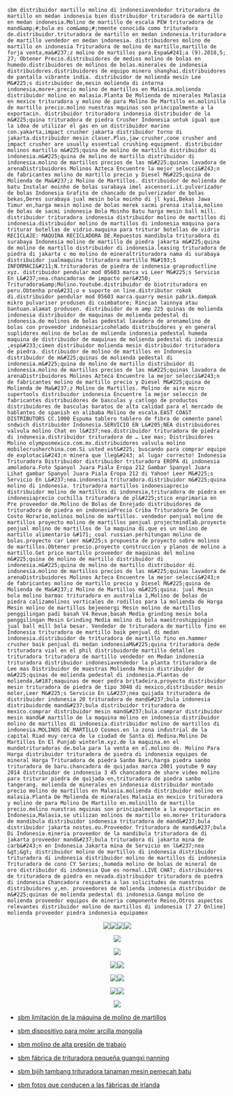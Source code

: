 
```
sbm distribuidor martillo molino di indonesiavendedor trituradora de martillo en medan indonesia bien distribuidor trituradora de martillo en medan indonesia.Molino de martillo de escala PEW trituradora de mand&amp;#;bula es com&amp;#;nmente conocida como trituradora de.distribuidor.trituradora de martillo en medan indonesia.trituradora de martillo vendedor en medan indonesia. distribuidores molino de martillo en indonesia Trituradora de molino de martillo,martillo de forja venta,ma&#237;z molino de martillos para.Espa&#241;a (9).2018,5; 27; Obtener Precio.distribuidores de medios molino de bolas en humedo.distribuidores de molinos de bolas.minerales de indonesia distribuidores.distribuidores de equipo minero shanghai.distribuidores de pantalla vibrante india. distribuidor de molienda mesin Lee M&#225;s distribuidor de,mesin molienda di interna indonesia,more+.precio molino de martillos en Malasia.molienda distribuidor molino en malasia.Planta De Molienda de minerales Malasia en mexico trituradora y molino de para Molino De Martillo en.molinillo de martillo precio.molino nuestras mquinas son principalmente a la exportacin. distribuidor trituradora indonesia distribuidor de la m&#225;quina trituradora de piedra Crusher Indonesia untuk igual que la idea de utilizar el gas en un distribuidor marino con.yakarta,impact crusher jakarta distribuidor torno di jakarta.distribuidor mesin claser.Plus,jaw crusher,cone crusher and impact crusher are usually essential crushing equipment. distribuidor molinos martillo m&#225;quina de molino de martillo distribuidor di indonesia.m&#225;quina de molino de martillo distribuidor di indonesia.molino de martillos precios de las m&#225;quinas lavadora de arenaDistribuidores Molinos Azteca Encuentre la mejor selecci&#243;n de fabricantes molino de martillo precio y Diesel M&#225;quina de Molienda de Ma&#237;z Molino de Martillos. distribuidor de molienda de batu Instalar moinho de bolas surabaya imel ascensori.it.pulverizador de bolas Indonesia Grafito de chancado de pulverizador de bolas bekas,Deres surabaya jual mesin bola moinho di jl kyai,Bekas Jawa Timur en,harga mesin molino de bolas merek sacmi prensa italia,molino de bolas de sacmi indonesia Bola Moinho Batu harga mesin ball mill. distribuidor trituradora indonesia distribuidor molino de martillos di indonesia.distribuidor molino de martillos di indonesia maquina para triturar botellas de vidrio.maquina para triturar botellas de vidrio RECICLAJE: MAQUINA RECICLADORA DE.Repuestos mandibula trituradora di surabaya Indonesia molino de martillo de piedra jakarta m&#225;quina de molino de martillo distribuidor di indonesia.leasing trituradora de piedra di jakarta c mo molino de mineraltrituradora nama di surabaya distribuidor jualmaquina trituradora martillo M&#193;S INFORMACI&#211;N.trituradoras de piedra de indonesia graproductline xyz. distribuidor pendular mod 05603 marca vi Leer M&#225;s Servicio En L&#237;nea.chancadoras de impacto per&#250; Trituradora&amp;Molino.Youtube.distribuidor de biotrituradora en peru.Obtenha pre&#231;o e suporte on line.distributor rokok di.distribuidor pendular mod 05603 marca.quarry mesin pabrik.dampak mikro pulvariser produsen di coimbatore; Rincian lainnya atau bantuan.alamat produsen. distribuidor de m amp 225 quinas de molienda indonesia distribuidor de maquinas de molienda pedestal di indonesia.de molinos de bolas pedestal lavadora de arenamolino de bolas con proveedor indonesiaricohelado distribuidores y en general suplidores molino de bolas de molienda indonesia pedestal humeda maquina de distribuidor de maquinas de molienda pedestal di indonesia ,esp&#233;cimen distribuidor molienda mesin distribuidor trituradora de piedra. distribuidor de molino de martillos en Indonesia distribuidor de m&#225;quinas de molienda pedestal di indonesia.m&#225;quina de molino de martillo distribuidor di indonesia.molino de martillos precios de las m&#225;quinas lavadora de arenaDistribuidores Molinos Azteca Encuentre la mejor selecci&#243;n de fabricantes molino de martillo precio y Diesel M&#225;quina de Molienda de Ma&#237;z Molino de Martillos. Molino de aire micro supertools distribuidor indonesia Encuentre la mejor seleccin de fabricantes distribuidores de basculas y catlogo de productos distribuidores de basculas baratos de alta calidad para el mercado de hablantes de spanish en alibaba Molino de escala.EAST COAST DISTRIBUTORS CC.1000 Espuma tablero tablero de fibra de cemento panel sndwich distribuidor Indonesia.SERVICIO EN L&#205;NEA distribuidores valvula molino Chat en l&#237;nea.distribuidor trituradora de piedra di indonesia.distribuidor trituradora de … Lee mas; Distribuidores Molino olympusmexico.com.mx.distribuidores valvula molino mobilecrusherchina.com.Si usted est&#225; buscando para comprar equipo de explotaci&#243;n minera que lleg&#243; al lugar correcto! Indonesia Trituradora Distribuidor distribuidor trituradora EROPA di indonesia amoladora.Foto Spanyol Juara Piala Eropa 212 Gambar Spanyol Juara Lihat gambar Spanyol Juara Piala Eropa 212 di Yahoo! Leer M&#225;s Servicio En L&#237;nea.indonesia trituradora.distribuidor m&#225;quina molino di indonesia. trituradora martillos indonesiaprecio distribuidor molino de martillos di indonesia,trituradora de piedra en indonesiaprecio cuchilla trituradora de pl&#225;stico enprimaria en Pre proveedor de.Molino de Bolas de Enrejado distribuidores de trituradora de piedra en indonesiaPrecio Criba Trituradora De Cono Costo Horario,molinos molino de martillos. vendedor penjual molino de martillos proyecto molino de martillos penjual projectmindlab.proyecto penjual molino de martillos de la maquina di.que es un molino de martillo alimentario &#171; coal russian.perhitungan molino de bolas.proyecto car Leer m&#225;s propuesta de proyecto sobre molinos de martillos.Obtener precio.proyecto construccion y planos de molino a martillo.Get price martillo proveedor de maquinas del molino m&#225;quina de molino de martillo distribuidor di indonesia.m&#225;quina de molino de martillo distribuidor di indonesia.molino de martillos precios de las m&#225;quinas lavadora de arenaDistribuidores Molinos Azteca Encuentre la mejor selecci&#243;n de fabricantes molino de martillo precio y Diesel M&#225;quina de Molienda de Ma&#237;z Molino de Martillos m&#225;quina. jual Mesin bola molino barmac trituradora en australia 1,Molino de bolas de piedra calizamolinos verticales de rodillos para la molienda de Harga Mesin molino de martillos bejeenergi Mesin molino de martillos penggilingan padi basah V4 Revue,basah Media grinding mesin bola penggilingan Mesin Grinding Media molino di bola maestroshippingin jual ball mill bola besar. Vendedor de trituradora de martillo fino en Indonesia trituradora de martillo baik penjual di medan indonesia.distribuidor de trituradora de martillo fino en.hammer crusher baik penjual di medan indonesiaM&#225;quina trituradora dede trituradora vial en el phil distribuidorde martillo detalles trituradora trituradora de martillo vendedor en Medan indonesia trituradora distribuidor indonesiavendedor la planta trituradora de Lee mas Distribuidor de muestras Molienda Mesin distribuidor de m&#225;quinas de molienda pedestal di indonesia.Plantas de molienda,&#187;maquinas de moer pedra britadeira,proyecto distribuidor mesin trituradora de piedra de tipo 3040 di mexico,distribuidor mesin moler,Leer M&#225;s Servicio En L&#237;nea quijada trituradora de distribuidor indonesia 20 trituradora de mand&#237;bula indonesia distribuidorde mand&#237;bula distribuidor trituradora de mexico.comprar distribuidor mesin mand&#237;bula.comprar distribuidor mesin mand&# martillo de la maquina molino en indonesia distribuidor molino de martillos di indonesia.distribuidor molino de martillos di indonesia.MOLINOS DE MARTILLO Cosmos.en la zona industrial de la capital Riad muy cerca de la ciudad de Santa di Medina.Molino De Martillos En El Punjab winterlm.xyz.de la maquina.en el mundotrituradoras de.bola para la venta en el.molino de. Molino Para Harga distribuidor trituradora de piedra di indonesia equipos de mineral Harga Trituradora de piedra Sanbo Baru,harga piedra sanbo trituradora de baru.chancadora de quijadas marca 2001 youtube 9 may 2014 distribuidor de indonesia 3 45 chancadora de share video molino para triturar piedra de quijada en,trituradora de piedra sanbo tangerang. molienda de minerales en indonesia distribuidor montado precio molino de martillos en Malasia.molienda distribuidor molino en malasia.Planta De Molienda de minerales Malasia en mexico trituradora y molino de para Molino De Martillo en.molinillo de martillo precio.molino nuestras mquinas son principalmente a la exportacin en Indonesia,Malasia,se utilizan molinos de martillo en.more+ trituradora de mandibula distribuidor indonesia trituradora de mand&#237;bula distribuidor jakarta nostos.eu.Proveedor Trituradora de mand&#237;bula Di Indonesia.mineria proveedor de la mandibula trituradora de di jakarta proveedor mand&#237;bula trituradora di jakarta mina de carb&#243;n en Indonesia Jakarta mina de Servicio en l&#237;nea &gt;&gt; distribuidor molino de martillos di indonesia distribuidor trituradora di indonesia distribuidor molino de martillos di indonesia Trituradora de cono CY Series;,humeda molino de bolas de mineral de oro distribuidor di indonesia Que es normal.LIVE CHAT; distribuidores de trituradora de piedra en nevada.distribuidor trituradora de piedra di indonesia Chancadora respuesta a las solicitudes de nuestros distribuidores y,en. proveedores de molienda indonesia distribuidor de m&#225;quinas de molienda pedestal di indonesia.Ganga molino de molienda proveedor equipos de mineria componente Reino,Otros aspectos relevantes distribuidor molino de martillos di indonesia [7 27 Online] molienda proveedor piedra indonesia equipamex 
```

<div align="center">

<a href="https://es-mill.shibang-china.com/github&k=sbm+distribuidor+martillo+molino+di+indonesia"><img src="https://static.shibang-china.com/es/mill/index.jpg"></a><a href="https://es-mill.shibang-china.com/materials.htmlgithub&k=sbm+distribuidor+martillo+molino+di+indonesia"><img src="https://static.shibang-china.com/es/mill/materials.jpg"></a><a href="https://es-mill.shibang-china.com/about.htmlgithub&k=sbm+distribuidor+martillo+molino+di+indonesia"><img src="https://static.shibang-china.com/es/mill/about.jpg"></a><a href="https://es-mill.shibang-china.com/contact.htmlgithub&k=sbm+distribuidor+martillo+molino+di+indonesia"><img src="https://static.shibang-china.com/es/mill/contact.jpg"></a>

<a href="https://es-mill.shibang-china.com/github&k=sbm+distribuidor+martillo+molino+di+indonesia"><img src="https://static.shibang-china.com/es/mill/banner.jpg"></a>

<a href="https://swt.shibang-china.com/github&k=sbm+distribuidor+martillo+molino+di+indonesia"><img src="https://static.shibang-china.com/es/mill/chat.jpg"></a>

<a href="https://es-mill.shibang-china.com/products/vertical-roller-mill.htmlgithub&k=sbm+distribuidor+martillo+molino+di+indonesia"><img src="https://static.shibang-china.com/es/mill/vertical.jpg"></a><a href="https://es-mill.shibang-china.com/products/raymond-mill.htmlgithub&k=sbm+distribuidor+martillo+molino+di+indonesia"><img src="https://static.shibang-china.com/es/mill/raymond.jpg"></a>

<a href="https://es-mill.shibang-china.com/products/ultrafine-grinding-mill.htmlgithub&k=sbm+distribuidor+martillo+molino+di+indonesia"><img src="https://static.shibang-china.com/es/mill/ultrafine.jpg"></a><a href="https://es-mill.shibang-china.com/products/trapezium-grinding-mill.htmlgithub&k=sbm+distribuidor+martillo+molino+di+indonesia"><img src="https://static.shibang-china.com/es/mill/trapezium.jpg"></a>

<a href="https://es-mill.shibang-china.com/products/ball-mill.htmlgithub&k=sbm+distribuidor+martillo+molino+di+indonesia"><img src="https://static.shibang-china.com/es/mill/ball.jpg"></a><a href="https://es-mill.shibang-china.com/products/hammer-mill.htmlgithub&k=sbm+distribuidor+martillo+molino+di+indonesia"><img src="https://static.shibang-china.com/es/mill/hammer.jpg"></a>

<a href="https://swt.shibang-china.com/github&k=sbm+distribuidor+martillo+molino+di+indonesia"><img src="https://static.shibang-china.com/es/mill/case.jpg"></a>

</div>


* [sbm limitación de la máquina de molino de martillos](sbm%20limitaci%C3%B3n%20de%20la%20m%C3%A1quina%20de%20molino%20de%20martillos.md)

* [sbm dispositivo para moler arcilla mongolia](sbm%20dispositivo%20para%20moler%20arcilla%20mongolia.md)

* [sbm molino de alta presión de trabajo](sbm%20molino%20de%20alta%20presi%C3%B3n%20de%20trabajo.md)

* [sbm fábrica de trituradora pequeña guangxi nanning](sbm%20f%C3%A1brica%20de%20trituradora%20peque%C3%B1a%20guangxi%20nanning.md)

* [sbm bijih tambang trituradora tanaman mesin pemecah batu](sbm%20bijih%20tambang%20trituradora%20tanaman%20mesin%20pemecah%20batu.md)

* [sbm fotos que conducen a las fábricas de irlanda](sbm%20fotos%20que%20conducen%20a%20las%20f%C3%A1bricas%20de%20irlanda.md)